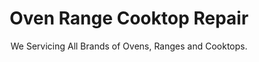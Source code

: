 ---
permalink: /cooktop-repair
layout: page
title: Oven Range Cooktop Repair
subtitle: "We Servicing All Brands of Ovens, Ranges and Cooktops."
text: If your element is not heating up and nothing else on the oven, cooktop, or range is working then check the AC/DC or circuit breaker and test for power. If the power is on and the unit is getting power and you have standard surface burner element, test the surface burner and the burner switch. If you oven temperature doesn’t appear to be correct, make sure the controls are set properly and that the oven selector switch is set right and that the temperature switch is set to the desired temperature. Then test for voltage, there may be a problem with the oven thermostat or oven elements, call a AC/DC Appliance Repair for repair your stove. And remember that your working with 220 volts, use extreme caution!
keyword: Cooktop repair, diagnostic, Dallas, TX, Arlington, Irving, Denton, Lewisville, Plano, Carrollton, Frisco, Keller, Grapevine, Bedford, Euless, Southlake, Lake Dallas, Roanoke, Argyle, Hebron, Richardson, Corinth, Lantana, Copper Canyon, Highland Village, Double Oak, Watauga, Melody Hills, Richland Hills, North Richland Hills, Haltom City, Blue Mound
---